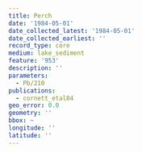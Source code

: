 ```yaml
---
title: Perch
date: '1984-05-01'
date_collected_latest: '1984-05-01'
date_collected_earliest: ''
record_type: core
medium: lake_sediment
feature: '953'
description: ''
parameters:
  - Pb/210
publications:
  - cornett_etal84
geo_error: 0.0
geometry: ''
bbox: ~
longitude: ''
latitude: ''
---
```

